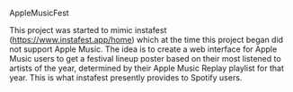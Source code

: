 AppleMusicFest

This project was started to mimic instafest (https://www.instafest.app/home) which at the time this project began did not support Apple Music. The idea is to create a web interface for Apple Music users to get a festival lineup poster based on their most listened to artists of the year, determined by their Apple Music Replay playlist for that year. This is what instafest presently provides to Spotify users.
